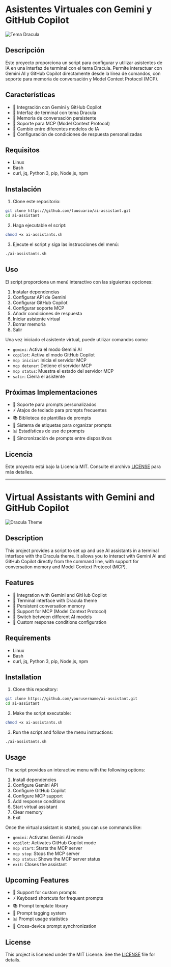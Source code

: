 # Asistentes Virtuales con Gemini y GitHub Copilot

![Tema Dracula](https://draculatheme.com/static/img/dracula.gif)

## Descripción
Este proyecto proporciona un script para configurar y utilizar asistentes de IA en una interfaz de terminal con el tema Dracula. Permite interactuar con Gemini AI y GitHub Copilot directamente desde la línea de comandos, con soporte para memoria de conversación y Model Context Protocol (MCP).

## Características
- 🧠 Integración con Gemini y GitHub Copilot
- 🎨 Interfaz de terminal con tema Dracula
- 💾 Memoria de conversación persistente
- 🔌 Soporte para MCP (Model Context Protocol)
- 🔄 Cambio entre diferentes modelos de IA
- 🎯 Configuración de condiciones de respuesta personalizadas

## Requisitos
- Linux
- Bash
- curl, jq, Python 3, pip, Node.js, npm

## Instalación
1. Clone este repositorio:
```bash
git clone https://github.com/tuusuario/ai-assistant.git
cd ai-assistant
```

2. Haga ejecutable el script:
```bash
chmod +x ai-assistants.sh
```

3. Ejecute el script y siga las instrucciones del menú:
```bash
./ai-assistants.sh
```

## Uso
El script proporciona un menú interactivo con las siguientes opciones:
1. Instalar dependencias
2. Configurar API de Gemini
3. Configurar GitHub Copilot
4. Configurar soporte MCP
5. Añadir condiciones de respuesta
6. Iniciar asistente virtual
7. Borrar memoria
0. Salir

Una vez iniciado el asistente virtual, puede utilizar comandos como:
- `gemini`: Activa el modo Gemini AI
- `copilot`: Activa el modo GitHub Copilot
- `mcp iniciar`: Inicia el servidor MCP
- `mcp detener`: Detiene el servidor MCP
- `mcp status`: Muestra el estado del servidor MCP
- `salir`: Cierra el asistente

## Próximas Implementaciones
- 📝 Soporte para prompts personalizados
- ⚡ Atajos de teclado para prompts frecuentes
- 📚 Biblioteca de plantillas de prompts
- 🔖 Sistema de etiquetas para organizar prompts
- 📊 Estadísticas de uso de prompts
- 🔄 Sincronización de prompts entre dispositivos

## Licencia
Este proyecto está bajo la Licencia MIT. Consulte el archivo [LICENSE](LICENSE) para más detalles.

---

# Virtual Assistants with Gemini and GitHub Copilot

![Dracula Theme](https://draculatheme.com/static/img/dracula.gif)

## Description
This project provides a script to set up and use AI assistants in a terminal interface with the Dracula theme. It allows you to interact with Gemini AI and GitHub Copilot directly from the command line, with support for conversation memory and Model Context Protocol (MCP).

## Features
- 🧠 Integration with Gemini and GitHub Copilot
- 🎨 Terminal interface with Dracula theme
- 💾 Persistent conversation memory
- 🔌 Support for MCP (Model Context Protocol)
- 🔄 Switch between different AI models
- 🎯 Custom response conditions configuration

## Requirements
- Linux
- Bash
- curl, jq, Python 3, pip, Node.js, npm

## Installation
1. Clone this repository:
```bash
git clone https://github.com/yourusername/ai-assistant.git
cd ai-assistant
```

2. Make the script executable:
```bash
chmod +x ai-assistants.sh
```

3. Run the script and follow the menu instructions:
```bash
./ai-assistants.sh
```
## Usage
The script provides an interactive menu with the following options:
1. Install dependencies
2. Configure Gemini API
3. Configure GitHub Copilot
4. Configure MCP support
5. Add response conditions
6. Start virtual assistant
7. Clear memory
0. Exit

Once the virtual assistant is started, you can use commands like:
- `gemini`: Activates Gemini AI mode
- `copilot`: Activates GitHub Copilot mode
- `mcp start`: Starts the MCP server
- `mcp stop`: Stops the MCP server
- `mcp status`: Shows the MCP server status
- `exit`: Closes the assistant


## Upcoming Features
- 📝 Support for custom prompts
- ⚡ Keyboard shortcuts for frequent prompts
- 📚 Prompt template library
- 🔖 Prompt tagging system
- 📊 Prompt usage statistics
- 🔄 Cross-device prompt synchronization


## License
This project is licensed under the MIT License. See the [LICENSE](LICENSE) file for details.